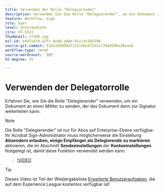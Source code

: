 ```yaml
---
title: Verwenden der Rolle "Delegierender"
description: Verwenden Sie die Rolle "Delegierender", um ein Dokument an einen Mittler zu senden, der das Dokument dann zur Signatur weiterleiten kann.
feature: Workflow, Sign
role: User
level: Intermediate
jira: KT-5322
thumbnail: 17366.jpg
exl-id: b9d7c6f4-a7fc-4cb8-a80d-91cc4c5b5298
source-git-commit: 51d1a59999a7132cb6e47351cc39a93d9a38eaeb
workflow-type: tm+mt
source-wordcount: '107'
ht-degree: 3%

---
```


# Verwenden der Delegatorrolle

Erfahren Sie, wie Sie die Rolle &quot;Delegierender&quot; verwenden, um ein Dokument an einen Mittler zu senden, der das Dokument dann zur Signatur weiterleiten kann.

>[!NOTE]
>
>Die Rolle &quot;Delegierender&quot; ist nur für Abos auf Enterprise-Ebene verfügbar. Ihr Acrobat Sign-Administrator muss möglicherweise die Einstellung **Absendern erlauben, einige Empfänger als Delegierende zu markieren** aktivieren, die im Abschnitt **Sendeeinstellungen** der **Kontoeinstellungen** festgelegt ist, damit diese Funktion verwendet werden kann.

>[!VIDEO](https://video.tv.adobe.com/v/343621?quality=12&learn=on&hidetitle=true)

>[!TIP]
>
>Dieses Video ist Teil der Wiedergabeliste [Erweiterte Benutzeraufgaben](https://experienceleague.adobe.com/en/playlists/acrobat-sign-perform-advanced-tasks-business-users), die auf dem Experience League kostenlos verfügbar ist!
